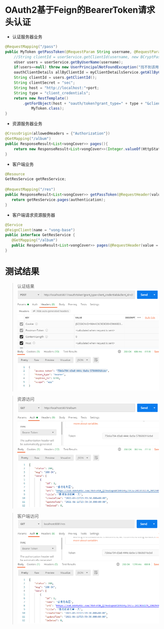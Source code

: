 # OAuth2基于Feign的BearerToken请求头认证

- 认证服务器业务

``` java
@RequestMapping("/pass")
public MyToken getPassToken(@RequestParam String username, @RequestParam String password) throws UserPrincipalNotFoundException {
    //String clientId = userService.getClientId(username, new BCryptPasswordEncoder().encode("vue"));
    vUser users = userService.getByUserName(username);
    if(users==null) throw new UserPrincipalNotFoundException("找不到该用户");
    oauthClientDetails allByClientId = myClientDetailsService.getAllByClientId(users.getClientId());
    String clientId = users.getClientId();
    String clientSecret = "sec";
    String host = "http://localhost:"+port;
    String type = "client_credentials";
    return new RestTemplate()
        .getForObject(host + "oauth/token?grant_type=" + type + "&client_id=" + clientId + "&client_secret=" + clientSecret + "&scopes=app",
            MyToken.class);
}
```

- 资源服务器业务

``` java
@CrossOrigin(allowedHeaders = {"Authorization"})
@GetMapping("/album")
public ResponseResult<List<vongCover>> pages(){
    return new ResponseResult<List<vongCover>>(Integer.valueOf(HttpStatus.OK.value()), HttpStatus.OK.toString(), vongCoverService.selectAll());
}
```

- 客户端业务

 ``` java
@Resource
GetResService getResService;
 
@RequestMapping("/res")
public ResponseResult<List<vongCover>> getPassToken(@RequestHeader(value = HttpHeaders.AUTHORIZATION,required = false) String authentication){
    return getResService.pages(authentication);
}
 ```
 
 - 客户端请求资源服务器
 ``` java
@Service
@FeignClient(name = "vong-base")
public interface GetResService {
    @GetMapping("/album")
    public ResponseResult<List<vongCover>> pages(@RequestHeader(value = HttpHeaders.AUTHORIZATION,required = false) String authentication);
}
 ```

# 测试结果

> 认证结果
![Screenshot](vong-oauth/result1.png)

> 资源访问
![Screenshot](vong-base/result2.png)

> 客户端访问
![Screenshot](vong-admin/result3.png)
